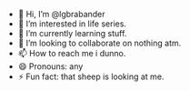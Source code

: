 - 👋 Hi, I’m @lgbrabander
- 👀 I’m interested in life series.
- 🌱 I’m currently learning stuff.
- 💞️ I’m looking to collaborate on nothing atm.
- 📫 How to reach me i dunno.
- 😄 Pronouns: any 
- ⚡ Fun fact: that sheep is looking at me.

<!---
lgbrabander/lgbrabander is a ✨ special ✨ repository because its `README.md` (this file) appears on your GitHub profile.
You can click the Preview link to take a look at your changes.
--->
